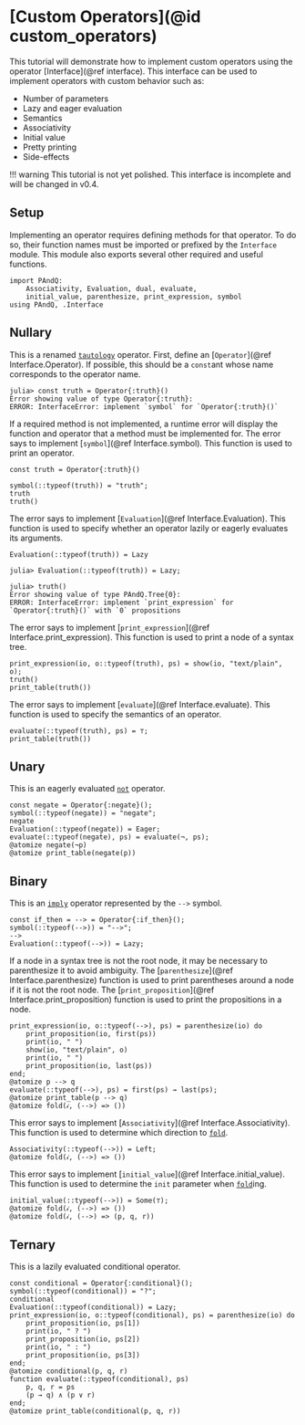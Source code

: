
# [Custom Operators](@id custom_operators)

This tutorial will demonstrate how to implement custom operators using the operator [Interface](@ref interface). This interface can be used to implement operators with custom behavior such as:

- Number of parameters
- Lazy and eager evaluation
- Semantics
- Associativity
- Initial value
- Pretty printing
- Side-effects

!!! warning
    This tutorial is not yet polished. This interface is incomplete and will be changed in v0.4.

## Setup

Implementing an operator requires defining methods for that operator. To do so, their function names must be imported or prefixed by the `Interface` module. This module also exports several other required and useful functions.

```@repl 1
import PAndQ:
    Associativity, Evaluation, dual, evaluate,
    initial_value, parenthesize, print_expression, symbol
using PAndQ, .Interface
```

## Nullary

This is a renamed [`tautology`](@ref) operator. First, define an [`Operator`](@ref Interface.Operator). If possible, this should be a `const`ant whose name corresponds to the operator name.

```
julia> const truth = Operator{:truth}()
Error showing value of type Operator{:truth}:
ERROR: InterfaceError: implement `symbol` for `Operator{:truth}()`
```

If a required method is not implemented, a runtime error will display the function and operator that a method must be implemented for. The error says to implement [`symbol`](@ref Interface.symbol). This function is used to print an operator.

```@setup 1
const truth = Operator{:truth}()
```

```@repl 1
symbol(::typeof(truth)) = "truth";
truth
truth()
```

The error says to implement [`Evaluation`](@ref Interface.Evaluation). This function is used to specify whether an operator lazily or eagerly evaluates its arguments.

```@setup 1
Evaluation(::typeof(truth)) = Lazy
```

```
julia> Evaluation(::typeof(truth)) = Lazy;

julia> truth()
Error showing value of type PAndQ.Tree{0}:
ERROR: InterfaceError: implement `print_expression` for `Operator{:truth}()` with `0` propositions
```

The error says to implement [`print_expression`](@ref Interface.print_expression). This function is used to print a node of a syntax tree.

```@repl 1
print_expression(io, o::typeof(truth), ps) = show(io, "text/plain", o);
truth()
print_table(truth())
```

The error says to implement [`evaluate`](@ref Interface.evaluate). This function is used to specify the semantics of an operator.

```@repl 1
evaluate(::typeof(truth), ps) = ⊤;
print_table(truth())
```

## Unary

This is an eagerly evaluated [`not`](@ref) operator.

```@repl 1
const negate = Operator{:negate}();
symbol(::typeof(negate)) = "negate";
negate
Evaluation(::typeof(negate)) = Eager;
evaluate(::typeof(negate), ps) = evaluate(¬, ps);
@atomize negate(¬p)
@atomize print_table(negate(p))
```

## Binary

This is an [`imply`](@ref) operator represented by the `-->` symbol.

```@repl 1
const if_then = --> = Operator{:if_then}();
symbol(::typeof(-->)) = "-->";
-->
Evaluation(::typeof(-->)) = Lazy;
```

If a node in a syntax tree is not the root node, it may be necessary to parenthesize it to avoid ambiguity. The [`parenthesize`](@ref Interface.parenthesize) function is used to print parentheses around a node if it is not the root node. The [`print_proposition`](@ref Interface.print_proposition) function is used to print the propositions in a node.

```@repl 1
print_expression(io, o::typeof(-->), ps) = parenthesize(io) do
    print_proposition(io, first(ps))
    print(io, " ")
    show(io, "text/plain", o)
    print(io, " ")
    print_proposition(io, last(ps))
end;
@atomize p --> q
evaluate(::typeof(-->), ps) = first(ps) → last(ps);
@atomize print_table(p --> q)
@atomize fold(𝒾, (-->) => ())
```

This error says to implement [`Associativity`](@ref Interface.Associativity). This function is used to determine which direction to [`fold`](@ref).

```@repl 1
Associativity(::typeof(-->)) = Left;
@atomize fold(𝒾, (-->) => ())
```

This error says to implement [`initial_value`](@ref Interface.initial_value). This function is used to determine the `init` parameter when [`fold`](@ref)ing.

```@repl 1
initial_value(::typeof(-->)) = Some(⊤);
@atomize fold(𝒾, (-->) => ())
@atomize fold(𝒾, (-->) => (p, q, r))
```

## Ternary

This is a lazily evaluated conditional operator.

```@repl 1
const conditional = Operator{:conditional}();
symbol(::typeof(conditional)) = "?";
conditional
Evaluation(::typeof(conditional)) = Lazy;
print_expression(io, o::typeof(conditional), ps) = parenthesize(io) do
    print_proposition(io, ps[1])
    print(io, " ? ")
    print_proposition(io, ps[2])
    print(io, " : ")
    print_proposition(io, ps[3])
end;
@atomize conditional(p, q, r)
function evaluate(::typeof(conditional), ps)
    p, q, r = ps
    (p → q) ∧ (p ∨ r)
end;
@atomize print_table(conditional(p, q, r))
```

